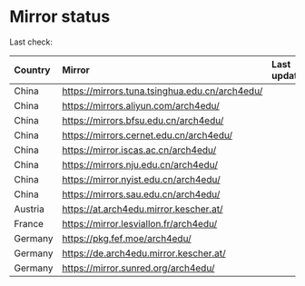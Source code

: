 <script src="./time.js"></script>
# Mirror status
Last check: <script type="text/javascript">localize(1733968414.5630898);</script>

|Country|Mirror|Last update|
|:------|:-----|:----------|
|China|https://mirrors.tuna.tsinghua.edu.cn/arch4edu/|<script type="text/javascript">localize(1733942666);</script>|
|China|https://mirrors.aliyun.com/arch4edu/|<script type="text/javascript">localize(1733942666);</script>|
|China|https://mirrors.bfsu.edu.cn/arch4edu/|<script type="text/javascript">localize(1733942666);</script>|
|China|https://mirrors.cernet.edu.cn/arch4edu/|<script type="text/javascript">localize(1733942666);</script>|
|China|https://mirror.iscas.ac.cn/arch4edu/|<script type="text/javascript">localize(1733942666);</script>|
|China|https://mirrors.nju.edu.cn/arch4edu/|<script type="text/javascript">localize(1733899463);</script>|
|China|https://mirror.nyist.edu.cn/arch4edu/|<script type="text/javascript">localize(1733899463);</script>|
|China|https://mirrors.sau.edu.cn/arch4edu/|<script type="text/javascript">localize(1731653531);</script>|
|Austria|https://at.arch4edu.mirror.kescher.at/|<script type="text/javascript">localize(1733942666);</script>|
|France|https://mirror.lesviallon.fr/arch4edu/|<script type="text/javascript">localize(1733942666);</script>|
|Germany|https://pkg.fef.moe/arch4edu/|<script type="text/javascript">localize(1733942666);</script>|
|Germany|https://de.arch4edu.mirror.kescher.at/|<script type="text/javascript">localize(1733942666);</script>|
|Germany|https://mirror.sunred.org/arch4edu/|<script type="text/javascript">localize(1733942666);</script>|

<script src="./tablefilter/tablefilter.js"></script>
<script src="./table.js"></script>